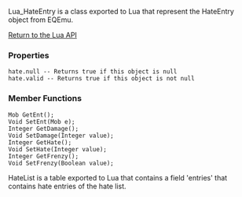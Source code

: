 Lua_HateEntry is a class exported to Lua that represent the HateEntry object from EQEmu.

[Return to the Lua API](Lua-API)

### Properties
```
hate.null -- Returns true if this object is null
hate.valid -- Returns true if this object is not null
```

### Member Functions
```
Mob GetEnt();
Void SetEnt(Mob e);
Integer GetDamage();
Void SetDamage(Integer value);
Integer GetHate();
Void SetHate(Integer value);
Integer GetFrenzy();
Void SetFrenzy(Boolean value);
```

HateList is a table exported to Lua that contains a field 'entries' that contains hate entries of the hate list.